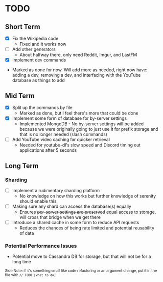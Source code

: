 # TODO

## Short Term

- [x] Fix the Wikipedia code
  * Fixed and it works now
- [ ] Add other generators
  * About halfway there, only need Reddit, Imgur, and LastFM
- [x] Implement dev commands
* Marked as done for now. Will add more as needed, right now have: adding a dev, removing a dev, and interfacing with the YouTube database as things to add

## Mid Term

- [x] Split up the commands by file
  * Marked as done, but I feel there's more that could be done
- [x] Implement some form of database for by-server settings
  * Implemented MongoDB - No by-server settings will be added because we were originally going to just use it for prefix storage and that is no longer needed (slash commands)
- [ ] Add YouTube video caching for quicker retrieval
  * Needed for youtube-dl's slow speed and Discord timing out applications after 5 seconds

## Long Term

### Sharding
- [ ] Implement a rudimentary sharding platform
  * No knowledge on how this works but further knowledge of serenity should enable this
- [ ] Making sure any shard can access the database(s) equally
  * Ensures ~~per-server settings are preserved~~ equal access to storage, will cross that bridge when we get there
- [ ] Introduce a shared cache in some form to reduce API requests
  * Reduces the chances of being rate limited and potential reusability of data

### Potential Performance Issues

- Potential move to Cassandra DB for storage, but that will not be for a long time

<sub>Side Note: if it's something small like code refactoring or an argument change, put it in the file with `// TODO [what to do]`</sub>